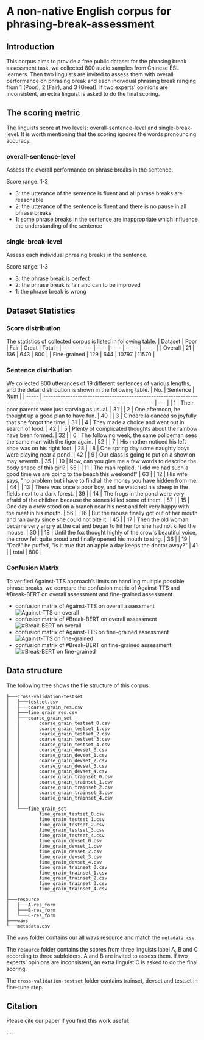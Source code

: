 # A non-native English corpus for phrasing-break-assessment
## Introduction
This corpus aims to provide a free public dataset for the phrasing break assessment task. we collected 800 audio samples from Chinese ESL learners. Then two linguists are invited to assess them with overall performance on phrasing break and each individual phrasing break ranging from 1 (Poor), 2 (Fair), and 3 (Great). If two experts' opinions are inconsistent, an extra linguist is asked to do the final scoring. 

## The scoring metric
The linguists score at two levels: overall-sentence-level and single-break-level. It is worth mentioning that the scoring ignores the words pronouncing accuracy.

### overall-sentence-level
Assess the overall performance on phrase breaks in the sentence.

Score range: 1-3

- 3: the utterance of the sentence is fluent and all phrase breaks are reasonable
- 2: the utterance of the sentence is fluent and there is no pause in all phrase breaks
- 1: some phrase breaks in the sentence are inappropriate which influence the understanding of the sentence
### single-break-level
Assess each individual phrasing breaks in the sentence.

Score range: 1-3

- 3: the phrase break is perfect
- 2: the phrase break is fair and can to be improved
- 1: the phrase break is wrong

## Dataset Statistics
### Score distribution
The statistics of collected corpus is listed in following table.
| Dataset      | Poor | Fair | Great | Total |
| ------------ | ---- | ---- | ----- | ----- |
| Overall      | 21   | 136  | 643   | 800   |
| Fine-grained | 129  | 644  | 10797 | 11570 |
### Sentence distribution
We collected 800 utterances of 19 different sentences of various lengths, and the detail distribution is shown in the following table. 
| No.   | Sentence                                                                                                                    | Num |
| ----- | --------------------------------------------------------------------------------------------------------------------------- | --- |
| 1     | Their poor parents were just starving as usual.                                                                             | 31  |
| 2     | One afternoon, he thought up a good plan to have fun.                                                                       | 40  |
| 3     | Cinderella danced so joyfully that she forgot the time.                                                                     | 31  |
| 4     | They made a choice and went out in search of food.                                                                          | 42  |
| 5     | Plenty of complicated thoughts about the rainbow have been formed.                                                          | 32  |
| 6     | The following week, the same policeman sees the same man with the tiger again.                                              | 52  |
| 7     | His mother noticed his left shoe was on his right foot.                                                                     | 28  |
| 8     | One spring day some naughty boys were playing near a pond.                                                                  | 42  |
| 9     | Our class is going to put on a show on may seventh.                                                                         | 35  |
| 10    | Now, can you give me a few words to describe the body shape of this girl?                                                   | 55  |
| 11    | The man replied, "i did we had such a good time we are going to the beach this weekend!"                                    | 63  |
| 12    | His wife says, "no problem but i have to find all the money you have hidden from me.                                        | 44  |
| 13    | There was once a poor boy, and he watched his sheep in the fields next to a dark forest.                                    | 39  |
| 14    | The frogs in the pond were very afraid of the children because the stones killed some of them.                              | 57  |
| 15    | One day a crow stood on a branch near his nest and felt very happy with the meat in his mouth.                              | 56  |
| 16    | But the mouse finally got out of her mouth and ran away since she could not bite it.                                        | 45  |
| 17    | Then the old woman became very angry at the cat and began to hit her for she had not killed the mouse.                      | 30  |
| 18    | Until the fox thought highly of the crow's beautiful voice, the crow felt quite proud and finally opened his mouth to sing. | 36  |
| 19    | "Dad!" he puffed, "is it true that an apple a day keeps the doctor away?"                                                   | 41  |
| total | 800                                                                                                                         |

### Confusion Matrix
To verified Against-TTS approach’s
limits on handling multiple possible phrase breaks, we compare the confusion matrix of Against-TTS and #Break-BERT on overall assessment and fine-grained assessment.

- confusion matrix of Against-TTS on overall assessment\
  ![Against-TTS on overall](/resource/con_matrix_1.png)
- confusion matrix of #Break-BERT on overall assessment
  ![#Break-BERT on overall](resource/con_matrix_2.png)
- confusion matrix of Against-TTS on fine-grained assessment
  ![Against-TTS on fine-grained](resource/con_matrix_3.png)
- confusion matrix of #Break-BERT on fine-grained assessment
  ![#Break-BERT on fine-grained](resource/con_matrix_4.png)
## Data structure
The following tree shows the file structure of this corpus:
```
├───cross-validation-testset
│   ├───testset.csv
│   ├───coarse_grain_res.csv
│   ├───fine_grain_res.csv
│   ├───coarse_grain_set
│   │       coarse_grain_testset_0.csv
│   │       coarse_grain_testset_1.csv
│   │       coarse_grain_testset_2.csv
│   │       coarse_grain_testset_3.csv
│   │       coarse_grain_testset_4.csv
│   │       coarse_grain_devset_0.csv
│   │       coarse_grain_devset_1.csv
│   │       coarse_grain_devset_2.csv
│   │       coarse_grain_devset_3.csv
│   │       coarse_grain_devset_4.csv
│   │       coarse_grain_trainset_0.csv
│   │       coarse_grain_trainset_1.csv
│   │       coarse_grain_trainset_2.csv
│   │       coarse_grain_trainset_3.csv
│   │       coarse_grain_trainset_4.csv
│   │
│   └───fine_grain_set
│           fine_grain_testset_0.csv
│           fine_grain_testset_1.csv
│           fine_grain_testset_2.csv
│           fine_grain_testset_3.csv
│           fine_grain_testset_4.csv
│           fine_grain_devset_0.csv
│           fine_grain_devset_1.csv
│           fine_grain_devset_2.csv
│           fine_grain_devset_3.csv
│           fine_grain_devset_4.csv
│           fine_grain_trainset_0.csv
│           fine_grain_trainset_1.csv
│           fine_grain_trainset_2.csv
│           fine_grain_trainset_3.csv
│           fine_grain_trainset_4.csv
│
├───resource
│   ├───A-res_form
│   ├───B-res_form
│   └───C-res_form
├───wavs
└───metadata.csv
```
The `wavs` folder contains our all wavs resource and match the `metadata.csv`.

The `resource` folder contains the scores from three linguists label A, B and C according to three subfolders. A and B are invited to assess them. If two experts' opinions are inconsistent, an extra linguist C is asked to do the final scoring.

The `cross-validation-testset` folder contains trainset, devset and testset in fine-tune step.

## Citation
Please cite our paper if you find this work useful:

```
...
```

